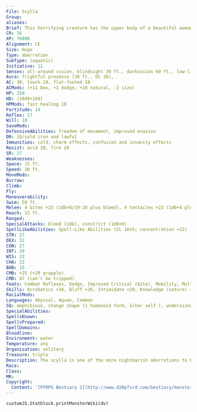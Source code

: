 ```yaml
---
File: Scylla
Group: 
aliases: 
Brief: This horrifying creature has the upper body of a beautiful woman, but a lower body of snapping wolf heads and writhing tentacles.
CR: 16
XP: 76800
Alignment: CE
Size: Huge
Type: aberration
SubType: (aquatic)
Initiative: 11
Senses: all-around vision, blindsight 30 ft., darkvision 60 ft., low-light vision, see invisibility; Perception +29
Aura: frightful presence (30 ft., DC 26),
AC: 30, touch 20, flat-footed 18
ACMods: (+11 Dex, +1 dodge, +10 natural, -2 size)
HP: 250
HD: (20d8+160)
HPMods: fast healing 10
Fortitude: 14
Reflex: 17
Will: 18
SaveMods: 
DefensiveAbilities: freedom of movement, improved evasion
DR: 10/cold iron and lawful
Immunities: cold, charm effects, confusion and insanity effects
Resist: acid 20, fire 20
SR: 27
Weaknesses: 
Space: 15 ft.
Speed: 30 ft.
MoveMods: 
Burrow: 
Climb: 
Fly: 
Maneuverability: 
Swim: 50 ft.
Melee: 4 bites +25 (1d8+8/19-20 plus bleed), 4 tentacles +23 (1d6+4 plus grab)
Reach: 15 ft.
Ranged: 
SpecialAttacks: bleed (1d6), constrict (1d6+8)
SpellLikeAbilities: Spell-Like Abilities (CL 16th; concentration +22)  Constant-freedom of movement, nondetection, see invisibility   At Will-acid arrow, control water, fog cloud, greater dispel magic, major image (DC 19)   3/day-black tentacles, charm monster (DC 20), insanity (DC 23), mirage arcana (DC 21), solid fog   1/day-control weather, power word stun, project image (DC 23), summon (level 8, 1 charybdis)
STR: 27
DEX: 32
CON: 27
INT: 20
WIS: 23
CHA: 22
BAB: 15
CMB: +25 (+29 grapple)
CMD: 47 (can't be tripped)
Feats: Combat Reflexes, Dodge, Improved Critical (bite), Mobility, Multiattack, Power Attack, Vital Strike, Weapon Finesse, Weapon Focus (bite), Weapon Focus (tentacles)
Skills: Acrobatics +34, Bluff +26, Intimidate +29, Knowledge (nature) +25, Perception +29, Sense Motive +26, Stealth +26, Swim +39, Use Magic Device +26
RacialMods: 
Languages: Abyssal, Aquan, Common
SQ: amphibious, change shape (1 humanoid form, alter self ), undersized weapons
SpecialAbilities: 
SpellsKnown: 
SpellsPrepared: 
SpellDomains: 
Bloodline: 
Environment: water
Temperature: any
Organization: solitary
Treasure: triple
Description: The scylla is one of the more nightmarish aberrations to blight the mortal world. Conf licting tales of her origins abound, from demonic flesh-crafting and arcane experiments to a divine curse handed down by a vengeful deity. The most popular stories cast the first scylla as the monstrous spawn of a union between a mortal and a god. Whatever the case, scyllas are fortunately quite rare, enough so that many consider them nothing more than tall tales told by sailors deep in their cups.  Scyllas dwell along major shipping lanes, often near coastlines, where they use their spell-like abilities to lure entire ships to their doom. The hideous monsters are intelligent creatures, though half-mad with hunger and self-loathing. They normally do not use weapons, but when they do, they prefer to fight with light weapons wielded by their human-sized upper arms. However, they much prefer to keep their hands free to utilize magic items like wands, staves, and other powerful devices.
Race: 
Class: 
MR: 
Copyright:
  Content: '[PFRPG Bestiary 2](http://www.d20pfsrd.com/bestiary/monster-listings/aberrations/scylla)'
---
```

```dataviewjs
customJS.Statblock.printMonsterWiki(dv)
```
